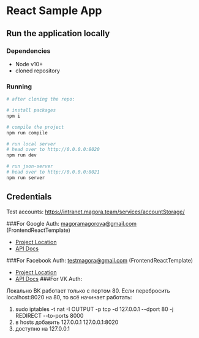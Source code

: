 # React Sample App

## Run the application locally

### Dependencies
- Node v10+
- cloned repository

### Running

```bash
# after cloning the repo:

# install packages
npm i

# compile the project
npm run compile

# run local server
# head over to http://0.0.0.0:8020
npm run dev

# run json-server
# head over to http://0.0.0.0:8021
npm run server

```

Credentials
---------------
Test accounts: https://intranet.magora.team/services/accountStorage/

###For Google Auth:
magoramagorova@gmail.com (FrontendReactTemplate)
- [Project Location](https://console.developers.google.com/apis/dashboard?pli=1&authuser=1&project=frontendreacttemplate&folder=&organizationId=&supportedpurview=project)
- [API Docs](https://developers.google.com/identity/sign-in/web/reference)

###For Facebook Auth:
testmagora@gmail.com (FrontendReactTemplate)
- [Project Location](https://developers.facebook.com/apps/2284406111882705/dashboard/)
- [API Docs](https://developers.facebook.com/docs/javascript/)
###For VK Auth:

Локально ВК работает только с портом 80. Если перебросить localhost:8020 на 80, то всё начинает работать:

1) sudo iptables -t nat -I OUTPUT -p tcp -d 127.0.0.1 --dport 80 -j REDIRECT --to-ports 8000
2) в hosts добавить 127.0.0.1   127.0.0.1:8020
3) доступно на 127.0.0.1

